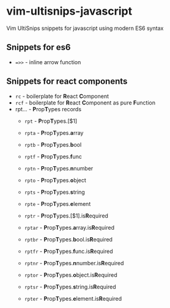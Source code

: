 # vim-ultisnips-javascript
Vim  UltiSnips snippets for javascript using modern ES6 syntax

## Snippets for es6

* `=>>` - inline arrow function

## Snippets for react components

* `rc` - boilerplate for **R**eact **C**omponent
* `rcf` - boilerplate for **R**eact **C**omponent as pure **F**unction
* rpt... - **P**rop**T**ypes records
  * ``rpt`` - **P**rop**T**ypes.[$1]
  * ``rpta`` - **P**rop**T**ypes.**a**rray
  * ``rptb`` - **P**rop**T**ypes.**b**ool
  * ``rptf`` - **P**rop**T**ypes.**f**unc
  * ``rptn`` - **P**rop**T**ypes.**n**number
  * ``rpto`` - **P**rop**T**ypes.**o**bject
  * ``rpts`` - **P**rop**T**ypes.**s**tring
  * ``rpte`` - **P**rop**T**ypes.**e**lement

  * ``rptr`` - **P**rop**T**ypes.[$1].is**R**equired
  * ``rptar`` - **P**rop**T**ypes.**a**rray.is**R**equired
  * ``rptbr`` - **P**rop**T**ypes.**b**ool.is**R**equired
  * ``rptfr`` - **P**rop**T**ypes.**f**unc.is**R**equired
  * ``rptnr`` - **P**rop**T**ypes.**n**number.is**R**equired
  * ``rptor`` - **P**rop**T**ypes.**o**bject.is**R**equired
  * ``rptsr`` - **P**rop**T**ypes.**s**tring.is**R**equired
  * ``rpter`` - **P**rop**T**ypes.**e**lement.is**R**equired
